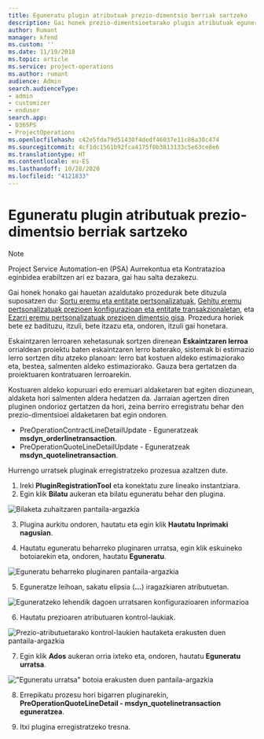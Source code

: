 ```yaml
---
title: Eguneratu plugin atributuak prezio-dimentsio berriak sartzeko
description: Gai honek prezio-dimentsioetarako plugin atributuak eguneratzeko informazioa eskaintzen du.
author: Rumant
manager: kfend
ms.custom: ''
ms.date: 11/19/2018
ms.topic: article
ms.service: project-operations
ms.author: rumant
audience: Admin
search.audienceType:
- admin
- customizer
- enduser
search.app:
- D365PS
- ProjectOperations
ms.openlocfilehash: c42e5fda79d51430f4dedf46037e11c86a38c474
ms.sourcegitcommit: 4cf1dc1561b92fca4175f0b3813133c5e63ce8e6
ms.translationtype: HT
ms.contentlocale: eu-ES
ms.lasthandoff: 10/28/2020
ms.locfileid: "4121833"
---
```

# <a name="update-plug-in-attributes-to-include-new-pricing-dimensions"></a>Eguneratu plugin atributuak prezio-dimentsio berriak sartzeko

> [!NOTE]
> Project Service Automation-en (PSA) Aurrekontua eta Kontratazioa eginbidea erabiltzen ari ez bazara, gai hau salta dezakezu.

Gai honek honako gai hauetan azaldutako prozedurak bete dituzula suposatzen du: [Sortu eremu eta entitate pertsonalizatuak](create-custom-fields-entities.md), [Gehitu eremu pertsonalizatuak prezioen konfigurazioan eta entitate transakzionaletan](field-references.md), eta [Ezarri eremu pertsonalizatuak prezioen dimentsio gisa](set-up-pricing-dimensions.md). Prozedura horiek bete ez badituzu, itzuli, bete itzazu eta, ondoren, itzuli gai honetara.

Eskaintzaren lerroaren xehetasunak sortzen direnean **Eskaintzaren lerroa** orrialdean proiektu baten eskaintzaren lerro baterako, sistemak bi estimazio lerro sortzen ditu atzeko planoan: lerro bat kostuen aldeko estimaziorako eta, bestea, salmenten aldeko estimaziorako. Gauza bera gertatzen da proiektuaren kontratuaren lerroarekin.

Kostuaren aldeko kopuruari edo eremuari aldaketaren bat egiten diozunean, aldaketa hori salmenten aldera hedatzen da. Jarraian agertzen diren pluginen ondorioz gertatzen da hori, zeina berriro erregistratu behar den prezio-dimentsioei aldaketaren bat egin ondoren.

- PreOperationContractLineDetailUpdate - Eguneratzeak **msdyn_orderlinetransaction**.
- PreOperationQuoteLineDetailUpdate - Eguneratzeak **msdyn_quotelinetransaction**.

Hurrengo urratsek pluginak erregistratzeko prozesua azaltzen dute.

1. Ireki **PluginRegistrationTool** eta konektatu zure lineako instantziara.
2. Egin klik **Bilatu** aukeran eta bilatu eguneratu behar den plugina.

 ![Bilaketa zuhaitzaren pantaila-argazkia](media/PRT-1.png)

3. Plugina aurkitu ondoren, hautatu eta egin klik **Hautatu Inprimaki nagusian**.

4. Hautatu eguneratu beharreko pluginaren urratsa, egin klik eskuineko botoiarekin eta, ondoren, hautatu **Eguneratu**.

 ![Eguneratu beharreko pluginaren pantaila-argazkia](media/PRT-2.png)
 
5. Eguneratze leihoan, sakatu elipsia (**...**) iragazkiaren atributuetan.

 ![Eguneratzeko lehendik dagoen urratsaren konfigurazioaren informazioa](media/PRT-3.png)
 
6. Hautatu prezioaren atributuaren kontrol-laukiak.

 ![Prezio-atributuetarako kontrol-laukien hautaketa erakusten duen pantaila-argazkia](media/PRT-4.png)

7. Egin klik **Ados** aukeran orria ixteko eta, ondoren, hautatu **Eguneratu urratsa**.

 !["Eguneratu urratsa" botoia erakusten duen pantaila-argazkia](media/PRT-5.png)
 
8. Errepikatu prozesu hori bigarren pluginarekin, **PreOperationQuoteLineDetail - msdyn_quotelinetransaction eguneratzea**.

9. Itxi plugina erregistratzeko tresna.

